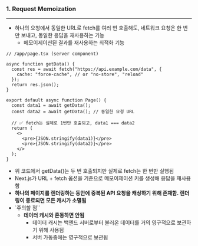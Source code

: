 ### 1. Request Memoization

---

- 하나의 요청에서 동일한 URL로 fetch를 여러 번 호출해도, 네트워크 요청은 한 번만 보내고, 동일한 응답을 재사용하는 기능
  - 메모이제이션된 결과를 재사용하는 최적화 기능

```tsx
// /app/page.tsx (server component)

async function getData() {
  const res = await fetch("https://api.example.com/data", {
    cache: "force-cache", // or "no-store", "reload"
  });
  return res.json();
}

export default async function Page() {
  const data1 = await getData();
  const data2 = await getData(); // 동일한 요청 URL

  // ✅ fetch는 실제로 1번만 호출되고, data1 === data2
  return (
    <>
      <pre>{JSON.stringify(data1)}</pre>
      <pre>{JSON.stringify(data2)}</pre>
    </>
  );
}
```

- 위 코드에서 getData()는 두 번 호출되지만 실제로 fetch는 한 번만 실행됨
- Next.js가 URL + fetch 옵션을 기준으로 메모이제이션 키를 생성해 응답을 재사용함
- **하나의 페이지를 렌더링하는 동안에 중복된 API 요청을 캐싱하기 위해 존재함. 렌더링이 종료되면 모든 캐시가 소멸됨**
- `주의할 점``
  - **데이터 캐시와 혼동하면 안됨**
    - 데이터 캐시는 백엔드 서버로부터 불러온 데이터를 거의 영구적으로 보관하기 위해 사용됨
    - 서버 가동중에는 영구적으로 보관됨
